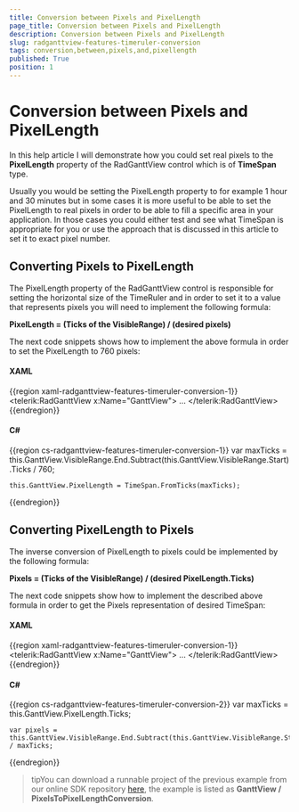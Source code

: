 ```yaml
---
title: Conversion between Pixels and PixelLength
page_title: Conversion between Pixels and PixelLength
description: Conversion between Pixels and PixelLength
slug: radganttview-features-timeruler-conversion
tags: conversion,between,pixels,and,pixellength
published: True
position: 1
---
```


# Conversion between Pixels and PixelLength

In this help article I will demonstrate how you could set real pixels to the __PixelLength__ property of the RadGanttView control which is of __TimeSpan__ type.

Usually you would be setting the PixelLength property to for example 1 hour and 30 minutes but in some cases it is more useful to be able to set the PixelLength to real pixels in order to be able to fill a specific area in your application. In those cases you could either test and see what TimeSpan is appropriate for you or use the approach that is discussed in this article to set it to exact pixel number. 

## Converting Pixels to PixelLength

The PixelLength property of the RadGanttView control is responsible for setting the horizontal size of the TimeRuler and in order to set it to a value that represents pixels you will need to implement the following formula:

__PixelLength = (Ticks of the VisibleRange) / (desired pixels)__

The next code snippets shows how to implement the above formula in order to set the PixelLength to 760 pixels:

#### __XAML__

{{region xaml-radganttview-features-timeruler-conversion-1}}
	<telerik:RadGanttView x:Name="GanttView">
	    ...
	</telerik:RadGanttView>
{{endregion}}

#### __C#__

{{region cs-radganttview-features-timeruler-conversion-1}}
	var maxTicks = this.GanttView.VisibleRange.End.Subtract(this.GanttView.VisibleRange.Start).Ticks / 760;
	
	this.GanttView.PixelLength = TimeSpan.FromTicks(maxTicks);
{{endregion}}

## Converting PixelLength to Pixels

The inverse conversion of PixelLength to pixels could be implemented by the following formula: 

__Pixels = (Ticks of the VisibleRange) / (desired PixelLength.Ticks)__

The next code snippets show how to implement the described above formula in order to get the Pixels representation of desired TimeSpan:

#### __XAML__

{{region xaml-radganttview-features-timeruler-conversion-1}}
	<telerik:RadGanttView x:Name="GanttView">
	    ...
	</telerik:RadGanttView>
{{endregion}}

#### __C#__

{{region cs-radganttview-features-timeruler-conversion-2}}
	var maxTicks = this.GanttView.PixelLength.Ticks;
	
	var pixels = this.GanttView.VisibleRange.End.Subtract(this.GanttView.VisibleRange.Start).Ticks / maxTicks;
{{endregion}}

>tipYou can download a runnable project of the previous example from our online SDK repository [here](https://github.com/telerik/xaml-sdk), the example is listed as __GanttView / PixelsToPixelLengthConversion__.